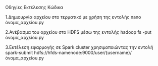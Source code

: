 Οδηγίες Εκτέλεσης Κώδικα  

1.Δημιουργία αρχείου στο τερματικό με χρήση της εντολής nano όνομα_αρχείου.py  

2.Ανέβασμα του αρχείου στο HDFS μέσω της εντολής hadoop fs -put όνομα_αρχείου.py  

3.Εκτέλεση εφαρμογής σε Spark cluster χρησιμοποιώντας την εντολή spark-submit hdfs://hfds-namenode:9000/user/{username}/όνομα_αρχείου.py  

